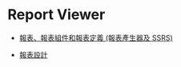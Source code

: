 # Report Viewer

- [報表、報表組件和報表定義 (報表產生器及 SSRS)](https://docs.microsoft.com/zh-tw/sql/reporting-services/report-design/reports-report-parts-and-report-definitions-report-builder-and-ssrs)

- [報表設計](https://docs.microsoft.com/zh-tw/sql/reporting-services/report-builder/hide-an-item-report-builder-and-ssrs)

